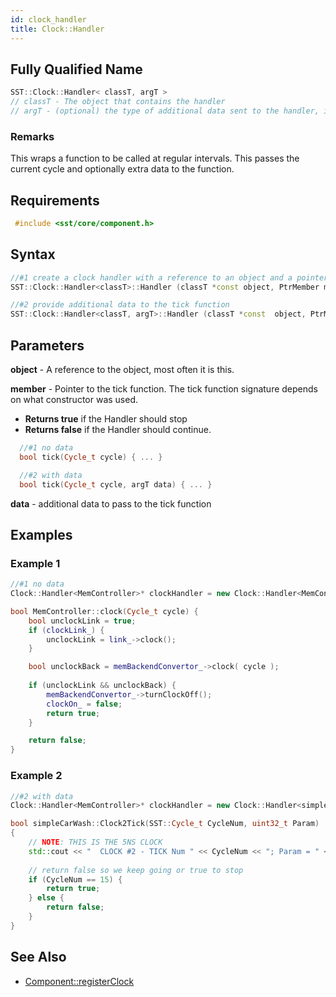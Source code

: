 ```yaml
---
id: clock_handler
title: Clock::Handler
---
```

## Fully Qualified Name
```cpp
SST::Clock::Handler< classT, argT >
// classT - The object that contains the handler
// argT - (optional) the type of additional data sent to the handler, if any 
```

### Remarks

This wraps a function to be called at regular intervals. This passes the current cycle and optionally extra data to the function.

## Requirements

```cpp
 #include <sst/core/component.h>
```

## Syntax

```cpp
//#1 create a clock handler with a reference to an object and a pointer to it a tick function
SST::Clock::Handler<classT>::Handler (classT *const object, PtrMember member)

//#2 provide additional data to the tick function
SST::Clock::Handler<classT, argT>::Handler (classT *const  object, PtrMember  member, argT  data)
```

## Parameters

**object** - A reference to the object, most often it is this.

**member** - Pointer to the tick function. The tick function signature depends on what constructor was used.
- **Returns true** if the Handler should stop 
- **Returns false** if the Handler should continue.
```cpp
  //#1 no data
  bool tick(Cycle_t cycle) { ... }

  //#2 with data
  bool tick(Cycle_t cycle, argT data) { ... }
```
**data** - additional data to pass to the tick function

## Examples

### Example 1
```cpp
//#1 no data
Clock::Handler<MemController>* clockHandler = new Clock::Handler<MemController>(this, &MemController::clock);

bool MemController::clock(Cycle_t cycle) {
    bool unclockLink = true;
    if (clockLink_) {
        unclockLink = link_->clock();
    }

    bool unclockBack = memBackendConvertor_->clock( cycle );
    
    if (unclockLink && unclockBack) {
        memBackendConvertor_->turnClockOff();
        clockOn_ = false;
        return true;
    }

    return false;
}
```
### Example 2
```cpp
//#2 with data
Clock::Handler<MemController>* clockHandler = new Clock::Handler<simpleCarWash, uint32_t>(this, &simpleCarWash::Clock2Tick, 222)

bool simpleCarWash::Clock2Tick(SST::Cycle_t CycleNum, uint32_t Param)
{
    // NOTE: THIS IS THE 5NS CLOCK 
    std::cout << "  CLOCK #2 - TICK Num " << CycleNum << "; Param = " << Param << std::endl;
    
    // return false so we keep going or true to stop
    if (CycleNum == 15) {
        return true;
    } else {
        return false;
    }
}

```

## See Also

- [Component::registerClock](vpp/component/registerClock.md)